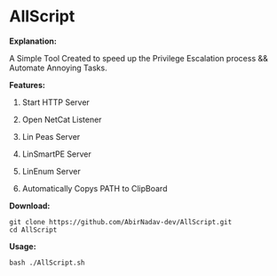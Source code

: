 # AllScript


**Explanation:**

A Simple Tool Created to speed up the Privilege Escalation process && Automate Annoying Tasks.


**Features:**

1. Start HTTP Server                                                                                                                                                                         
2. Open NetCat Listener                                                                                                                                                                      
3. Lin Peas Server                                                                                                                                                                           
4. LinSmartPE Server                                                                                                                                                                         
5. LinEnum Server 

6. Automatically Copys PATH to ClipBoard




**Download:**

```
git clone https://github.com/AbirNadav-dev/AllScript.git 
cd AllScript
```


**Usage:**
```
bash ./AllScript.sh
```






